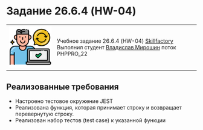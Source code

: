 # Задание 26.6.4 (HW-04)

<table>
  <tr>
    <td>
      <a href="https://jestjs.io/"><img src="./assets/unit-testing.png" width="128"></img></a></td>
    <td>
      Учебное задание 26.6.4 (HW-04) <a href="https://skillfactory.ru/">Skillfactory</a><br> 
      Выполнил студент <a href="https://github.com/Vlad-Miroshin">Владислав Мирошин</a> поток PHPPRO_22 
    </td>
  </tr>
</table>

## Реализованные требования

- Настроено тестовое окружение JEST
- Реализована функция, которая принимает строку и возвращает перевернутую строку.
- Реализован набор тестов (test case) к указанной функции
